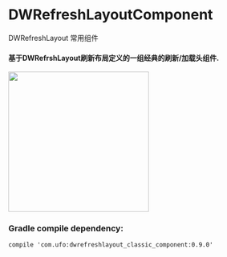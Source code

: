 # DWRefreshLayoutComponent
DWRefreshLayout 常用组件

#### 基于DWRefrshLayout刷新布局定义的一组经典的刷新/加载头组件.

<img src="https://github.com/123ufo/DWRefreshLayoutComponent/blob/master/gif/3.gif?raw=true" width="280"/>


### Gradle compile dependency:

    compile 'com.ufo:dwrefreshlayout_classic_component:0.9.0'




